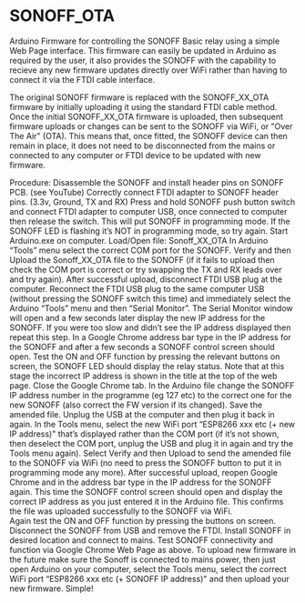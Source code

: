 # SONOFF_OTA
Arduino Firmware for controlling the SONOFF Basic relay using a simple Web Page interface.  This firmware can easily be updated in Arduino as required by the user, it also provides the SONOFF with the capability to recieve any new firmware updates directly over WiFi rather than having to connect it via the FTDI cable interface.

The original SONOFF firmware is replaced with the SONOFF_XX_OTA firmware by initially uploading it using the standard FTDI cable method.
Once the initial SONOFF_XX_OTA firmware is uploaded, then subsequent firmware uploads or changes can be sent to the SONOFF via WiFi, or "Over The Air" (OTA).  This means that, once fitted, the SONOFF device can then remain in place, it does not need to be disconnected from the mains or connected to any computer or FTDI device to be updated with new firmware.

Procedure:
Disassemble the SONOFF and install header pins on SONOFF PCB. (see YouTube)
Correctly connect FTDI adapter to SONOFF header pins. (3.3v, Ground, TX and RX)
Press and hold SONOFF push button switch and connect FTDI adapter to computer USB, once connected to computer then release the switch.  This will put SONOFF in programming mode.  If the SONOFF LED is flashing it’s NOT in programming mode, so try again.
Start Arduino.exe on computer.
Load/Open file: Sonoff_XX_OTA
In Arduino “Tools” menu select the correct COM port for the SONOFF.
Verify and then Upload the Sonoff_XX_OTA file to the SONOFF (if it fails to upload then check the COM port is correct or try swapping the TX and RX leads over and try again).
After successful upload, disconnect FTDI USB plug at the computer.
Reconnect the FTDI USB plug to the same computer USB (without pressing the SONOFF switch this time) and immediately select the Arduino “Tools” menu and then “Serial Monitor”.  The Serial Monitor window will open and a few seconds later display the new IP address for the SONOFF. If you were too slow and didn’t see the IP address displayed then repeat this step.
In a Google Chrome address bar type in the IP address for the SONOFF and after a few seconds a SONOFF control screen should open.  Test the ON and OFF function by pressing the relevant buttons on screen, the SONOFF LED should display the relay status.  Note that at this stage the incorrect IP address is shown in the title at the top of the web page.
Close the Google Chrome tab.
In the Arduino file change the SONOFF IP address number in the programme (eg 127 etc) to the correct one for the new SONOFF (also correct the FW version if its changed).
Save the amended file.
Unplug the USB at the computer and then plug it back in again.
In the Tools menu, select the new WiFi port “ESP8266 xxx etc (+ new IP address)" that’s displayed rather than the COM port (if it’s not shown, then deselect the COM port, unplug the USB and plug it in again and try the Tools menu again).
Select Verify and then Upload to send the amended file to the SONOFF via WiFi (no need to press the SONOFF button to put it in programming mode any more).
After successful upload, reopen Google Chrome and in the address bar type in the IP address for the SONOFF again.  This time the SONOFF control screen should open and display the correct IP address as you just entered it in the Arduino file.  This confirms the file was uploaded successfully to the SONOFF via WiFi.    
Again test the ON and OFF function by pressing the buttons on screen. 
Disconnect the SONOFF from USB and remove the FTDI.
Install SONOFF in desired location and connect to mains.
Test SONOFF connectivity and function via Google Chrome Web Page as above.
To upload new firmware in the future make sure the Sonoff is connected to mains power, then just open Arduino on your computer, select  the Tools menu, select the correct WiFi port “ESP8266 xxx etc (+ SONOFF IP address)" and then upload your new firmware. Simple!
